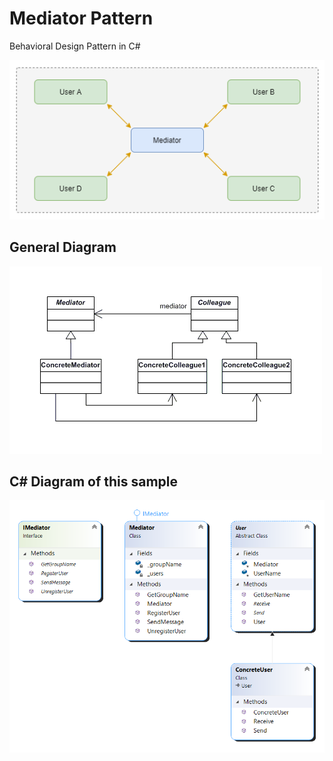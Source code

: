 # Mediator Pattern
Behavioral Design Pattern in C#

![Chain Of Responsibility Pattern](Mediator_Pattern_Diagram.png)

## General Diagram

![Chain Of Responsibility Pattern](Mediator_Pattern.png)

## C# Diagram of this sample

![Chain Of Responsibility Pattern](Mediator_Pattern_Diagram_CSharp_Sample.png)
